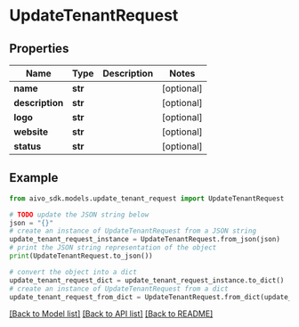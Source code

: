 # UpdateTenantRequest

## Properties

Name | Type | Description | Notes
------------ | ------------- | ------------- | -------------
**name** | **str** |  | [optional]
**description** | **str** |  | [optional]
**logo** | **str** |  | [optional]
**website** | **str** |  | [optional]
**status** | **str** |  | [optional]

## Example

```python
from aivo_sdk.models.update_tenant_request import UpdateTenantRequest

# TODO update the JSON string below
json = "{}"
# create an instance of UpdateTenantRequest from a JSON string
update_tenant_request_instance = UpdateTenantRequest.from_json(json)
# print the JSON string representation of the object
print(UpdateTenantRequest.to_json())

# convert the object into a dict
update_tenant_request_dict = update_tenant_request_instance.to_dict()
# create an instance of UpdateTenantRequest from a dict
update_tenant_request_from_dict = UpdateTenantRequest.from_dict(update_tenant_request_dict)
```

[[Back to Model list]](../README.md#documentation-for-models) [[Back to API list]](../README.md#documentation-for-api-endpoints) [[Back to README]](../README.md)
